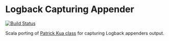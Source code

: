 # Logback Capturing Appender

[![Build Status](https://travis-ci.org/francescopellegrini/logback-capturing-appender.svg?branch=master)](https://travis-ci.org/francescopellegrini/logback-capturing-appender)

Scala porting of [Patrick Kua class](https://github.com/thekua/Sample-Code/tree/master/java/logback-spike) for capturing Logback appenders output.
